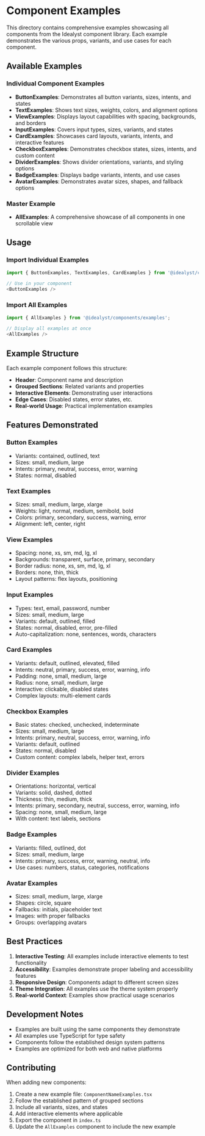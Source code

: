 # Component Examples

This directory contains comprehensive examples showcasing all components from the Idealyst component library. Each example demonstrates the various props, variants, and use cases for each component.

## Available Examples

### Individual Component Examples
- **ButtonExamples**: Demonstrates all button variants, sizes, intents, and states
- **TextExamples**: Shows text sizes, weights, colors, and alignment options
- **ViewExamples**: Displays layout capabilities with spacing, backgrounds, and borders
- **InputExamples**: Covers input types, sizes, variants, and states
- **CardExamples**: Showcases card layouts, variants, intents, and interactive features
- **CheckboxExamples**: Demonstrates checkbox states, sizes, intents, and custom content
- **DividerExamples**: Shows divider orientations, variants, and styling options
- **BadgeExamples**: Displays badge variants, intents, and use cases
- **AvatarExamples**: Demonstrates avatar sizes, shapes, and fallback options

### Master Example
- **AllExamples**: A comprehensive showcase of all components in one scrollable view

## Usage

### Import Individual Examples
```typescript
import { ButtonExamples, TextExamples, CardExamples } from '@idealyst/components/examples';

// Use in your component
<ButtonExamples />
```

### Import All Examples
```typescript
import { AllExamples } from '@idealyst/components/examples';

// Display all examples at once
<AllExamples />
```

## Example Structure

Each example component follows this structure:
- **Header**: Component name and description
- **Grouped Sections**: Related variants and properties
- **Interactive Elements**: Demonstrating user interactions
- **Edge Cases**: Disabled states, error states, etc.
- **Real-world Usage**: Practical implementation examples

## Features Demonstrated

### Button Examples
- Variants: contained, outlined, text
- Sizes: small, medium, large
- Intents: primary, neutral, success, error, warning
- States: normal, disabled

### Text Examples
- Sizes: small, medium, large, xlarge
- Weights: light, normal, medium, semibold, bold
- Colors: primary, secondary, success, warning, error
- Alignment: left, center, right

### View Examples
- Spacing: none, xs, sm, md, lg, xl
- Backgrounds: transparent, surface, primary, secondary
- Border radius: none, xs, sm, md, lg, xl
- Borders: none, thin, thick
- Layout patterns: flex layouts, positioning

### Input Examples
- Types: text, email, password, number
- Sizes: small, medium, large
- Variants: default, outlined, filled
- States: normal, disabled, error, pre-filled
- Auto-capitalization: none, sentences, words, characters

### Card Examples
- Variants: default, outlined, elevated, filled
- Intents: neutral, primary, success, error, warning, info
- Padding: none, small, medium, large
- Radius: none, small, medium, large
- Interactive: clickable, disabled states
- Complex layouts: multi-element cards

### Checkbox Examples
- Basic states: checked, unchecked, indeterminate
- Sizes: small, medium, large
- Intents: primary, neutral, success, error, warning, info
- Variants: default, outlined
- States: normal, disabled
- Custom content: complex labels, helper text, errors

### Divider Examples
- Orientations: horizontal, vertical
- Variants: solid, dashed, dotted
- Thickness: thin, medium, thick
- Intents: primary, secondary, neutral, success, error, warning, info
- Spacing: none, small, medium, large
- With content: text labels, sections

### Badge Examples
- Variants: filled, outlined, dot
- Sizes: small, medium, large
- Intents: primary, success, error, warning, neutral, info
- Use cases: numbers, status, categories, notifications

### Avatar Examples
- Sizes: small, medium, large, xlarge
- Shapes: circle, square
- Fallbacks: initials, placeholder text
- Images: with proper fallbacks
- Groups: overlapping avatars

## Best Practices

1. **Interactive Testing**: All examples include interactive elements to test functionality
2. **Accessibility**: Examples demonstrate proper labeling and accessibility features
3. **Responsive Design**: Components adapt to different screen sizes
4. **Theme Integration**: All examples use the theme system properly
5. **Real-world Context**: Examples show practical usage scenarios

## Development Notes

- Examples are built using the same components they demonstrate
- All examples use TypeScript for type safety
- Components follow the established design system patterns
- Examples are optimized for both web and native platforms

## Contributing

When adding new components:
1. Create a new example file: `ComponentNameExamples.tsx`
2. Follow the established pattern of grouped sections
3. Include all variants, sizes, and states
4. Add interactive elements where applicable
5. Export the component in `index.ts`
6. Update the `AllExamples` component to include the new example 